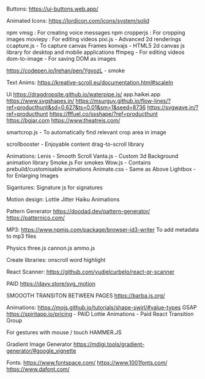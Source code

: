 Buttons:
https://ui-buttons.web.app/

Animated Icons:
https://lordicon.com/icons/system/solid

npm vmsg : For creating voice messages
npm cropperjs : For cropping images
moviepy : For editing videos
pixi.js - Advanced 2d renderings
ccapture.js - To capture canvas Frames
konvajs -  HTML5 2d canvas js library for desktop and mobile applications
ffmpeg - For editing videos
dom-to-image - For saving DOM as images

https://codepen.io/Irehan/pen/YgyozL - smoke

Text Anims:
https://kreative-scroll.eu/documentation.html#scaleIn

Ui
https://dragdropsite.github.io/waterpipe.js/
app.haikei.app
https://www.svgshapes.in/
https://msurguy.github.io/flow-lines/?ref=producthunt&sd=0.627&ts=0.01&sm=1&seed=8736
https://svgwave.in/?ref=producthunt
https://fffuel.co/ssshape/?ref=producthunt
https://bgjar.com
https://www.theatrejs.com/

smartcrop.js - To automatically find relevant crop area in image

scrollbooster - Enjoyable content drag-to-scroll library

Animations:
Lenis - Smooth Scroll
Vanta.js - Custom 3d Background animation library
Smoke.js For smokes
Wow.js - Contains prebuild/customisable animations
Animate.css - Same as Above
Lightbox - for Enlarging Images

Sigantures:
Signature js for signatures

Motion design:
Lottie
Jitter
Haiku Animations

Pattern Generator
https://doodad.dev/pattern-generator/
https://patternico.com/

MP3:
https://www.npmjs.com/package/browser-id3-writer
To add metadata to mp3 files

Physics
three.js
cannon.js
ammo.js


Create libraries:
onscroll word highlight

React Scanner:
https://github.com/yudielcurbelo/react-qr-scanner

PAID
https://davv.store/svg_motion

SMOOOTH TRANSITON BETWEEN PAGES
https://barba.js.org/

Animations:
https://mojs.github.io/tutorials/shape-swirl/#value-types
GSAP
https://spiritapp.io/pricing  - PAID
Lottie Animations - Paid
React Transition Group

For gestures with mouse / touch
HAMMER.JS


Gradient Image Generator
https://mdigi.tools/gradient-generator/#google_vignette

Fonts:
https://www.fontspace.com/
https://www.1001fonts.com/
https://www.dafont.com/
